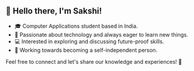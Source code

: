 
<!--
**sakshipandey2601/sakshipandey2601** is a ✨ _special_ ✨ repository because its `README.md` (this file) appears on your GitHub profile.

Here are some ideas to get you started:

- 🔭 I’m currently working on ...
- 🌱 I’m currently learning ...
- 👯 I’m looking to collaborate on ...
- 🤔 I’m looking for help with ...
- 💬 Ask me about ...
- 📫 How to reach me: ...
- 😄 Pronouns: ...
- ⚡ Fun fact: ...
-->
## 👋 Hello there, I'm Sakshi!

- 🎓 Computer Applications student based in India.
- 🌱 Passionate about technology and always eager to learn new things.
- 💻 Interested in exploring and discussing future-proof skills.
- 🎯 Working towards becoming a self-independent person.

Feel free to connect and let's share our knowledge and experiences! 🚀

